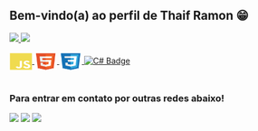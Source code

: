 ## Bem-vindo(a) ao perfil de Thaif Ramon 😁

 <div>
   <a href="https://github.com/Thaif27">
   <img height="180em" src="https://github-readme-stats.vercel.app/api?username=thaif27&show_icons=true&theme=tokyonight&include_all_commits=true&count_private=true"/>
   <img height="180em" src="https://github-readme-stats.vercel.app/api/top-langs/?username=thaif27&layout=compact&langs_count=6&theme=tokyonight"/>

</div>
<div style="display: inline_block"><br>
  <img align="center" alt="Js" height="30" width="40" src="https://raw.githubusercontent.com/devicons/devicon/master/icons/javascript/javascript-plain.svg">
  <img align="center" alt="HTML" height="30" width="40" src="https://raw.githubusercontent.com/devicons/devicon/master/icons/html5/html5-original.svg">
  <img align="center" alt="CSS" height="30" width="40" src="https://raw.githubusercontent.com/devicons/devicon/master/icons/css3/css3-original.svg">
 <a href="https://learn.microsoft.com/dotnet/csharp/" target="_blank">
  <img src="https://img.shields.io/badge/-C%23-239120?style=for-the-badge&logo=c-sharp&logoColor=white" alt="C# Badge">
</a>
</div>
 
 <br>
 
  ### Para entrar em contato por outras redes abaixo!
 
<div> 

 <a href="https://discord.gg/tRe2XHpF" target="_blank"><img src="https://img.shields.io/badge/Discord-7289DA?style=for-the-badge&logo=discord&logoColor=white" target="_blank"></a> 
  <a href = "thaif.ramon@gmail.com"><img src="https://img.shields.io/badge/-Gmail-%23333?style=for-the-badge&logo=gmail&logoColor=white" target="_blank"></a>
  <a href="https://www.linkedin.com/in/thaif-ramon-4511981b0/" target="_blank"><img src="https://img.shields.io/badge/-LinkedIn-%230077B5?style=for-the-badge&logo=linkedin&logoColor=white" target="_blank"></a> 
 

</div>
